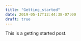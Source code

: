 ```yaml
---
title: "Getting_started"
date: 2019-05-17T12:44:38-07:00
draft: true
---
```


This is a getting started post. 

